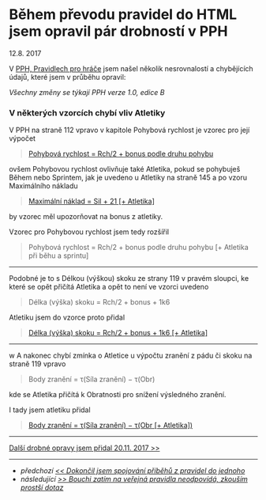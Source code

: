# Během převodu pravidel do HTML jsem opravil pár drobností v PPH

12.8. 2017

V [PPH, Pravidlech pro hráče](https://pph.drdplus.info) jsem našel několik nesrovnalostí a chybějících údajů, které jsem v průběhu opravil:

*Všechny změny se týkají PPH verze 1.0, edice B*

### V některých vzorcích chybí vliv Atletiky

V PPH na straně 112 vpravo v kapitole Pohybová rychlost je vzorec pro její výpočet
> [Pohybová rychlost = Rch/2 + bonus podle druhu pohybu](https://pph.drdplus.info/#vypocet_pohybove_rychlosti)

ovšem Pohybovou rychlost ovlivňuje také Atletika, pokud se pohybuješ Během nebo Sprintem,
jak je uvedeno u Atletiky na straně 145 a po vzoru Maximálního nákladu
> [Maximální náklad = Sil + 21 [+ Atletika]](https://pph.drdplus.info/#vypocet_maximalniho_nakladu)

by vzorec měl upozorňovat na bonus z atletiky.

Vzorec pro Pohybovou rychlost jsem tedy rozšířil
> Pohybová rychlost = Rch/2 + bonus podle druhu pohybu [+ Atletika při běhu a sprintu]

---

Podobné je to s Délkou (výškou) skoku ze strany 119 v pravém sloupci, ke které se opět přičítá Atletika a opět to není
ve vzorci uvedeno
> Délka (výška) skoku = Rch/2 + bonus + 1k6

Atletiku jsem do vzorce proto přidal

> [Délka (výška) skoku = Rch/2 + bonus + 1k6 [+ Atletika]](https://pph.drdplus.info/#vypocet_delky_a_vysky_skoku)

---
w
A nakonec chybí zmínka o Atletice u výpočtu zranění z pádu či skoku na straně 119 vpravo
> Body zranění = τ(Síla zranění) − τ(Obr)

kde se Atletika přičítá k Obratnosti pro snížení výsledného zranění.

I tady jsem atletiku přidal
> [Body zranění = τ(Síla zranění) − τ(Obr [+ Atletika])](https://pph.drdplus.info/#vypocet_zraneni_pri_padu)

---

[Další drobné opravy jsem přidal 20.11. 2017 >>](11-20-2017-opravuji_dalsi_drobne_nejasnosti_v_pph.md)

---

- *předchozí [<< Dokončil jsem spojování příběhů z pravidel do jednoho](8-11-2017-dokoncil_jsem_spojovani_pribehu_z_pravidel_do_jednoho.md)*
- *následující [>> Bouchi zatím na veřejná pravidla neodpovídá, zkouším prostší dotaz](11-11-2017-bouchi_zatim_na_verejna_pravidla_neodpovida_zkousim_prostsi_dotaz.md)*